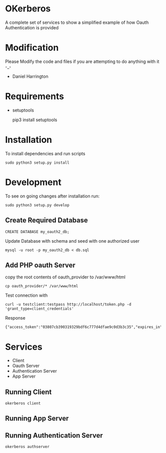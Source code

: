 # OKerberos
A complete set of services to show a simplified example of how Oauth Authentication
is provided

# Modification
Please Modify the code and files if you are attempting to do anything with it -_-


- Daniel Harrington

# Requirements

 - setuptools


    pip3 install setuptools



# Installation
 To install dependencies and run scripts

    sudo python3 setup.py install
   # Development
   To see on going changes after installation run:


    sudo python3 setup.py develop

## Create Required Database

    CREATE DATABASE my_oauth2_db;

Update Database with schema and seed with one authorized user

    mysql -u root -p my_oauth2_db < db.sql

## Add PHP oauth Server

copy the root contents of oauth_provider to /var/www/html

    cp oauth_provider/* /var/www/html

Test connection with

    curl -u testclient:testpass http://localhost/token.php -d 'grant_type=client_credentials'
 
Response
    
    {"access_token":"03807cb390319329bdf6c777d4dfae9c0d3b3c35","expires_in":3600,"token_type":"bearer","scope":null}

# Services

 - Client
 - Oauth Server
 - Authentication Server
 - App Server

## Running Client


    okerberos client


## Running App Server

## Running Authentication Server


    okerberos authserver
